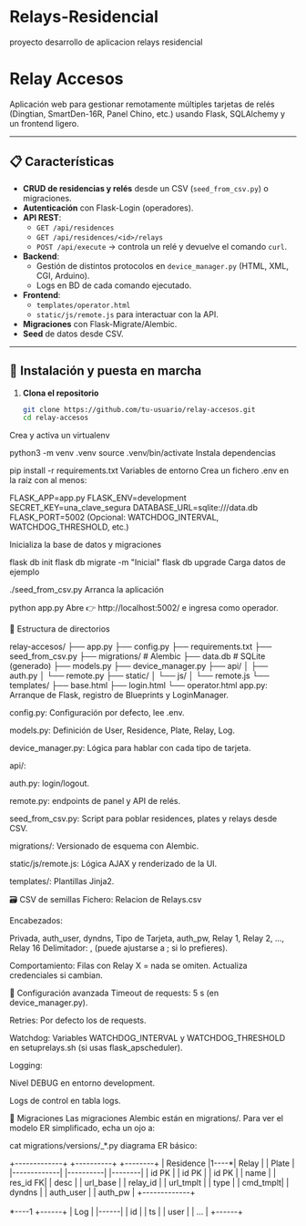 # Relays-Residencial
proyecto desarrollo de aplicacion relays residencial
# Relay Accesos

Aplicación web para gestionar remotamente múltiples tarjetas de relés (Dingtian, SmartDen-16R, Panel Chino, etc.) usando Flask, SQLAlchemy y un frontend ligero.

---

## 📋 Características

- **CRUD de residencias y relés** desde un CSV (`seed_from_csv.py`) o migraciones.
- **Autenticación** con Flask-Login (operadores).
- **API REST**:
  - `GET /api/residences`  
  - `GET /api/residences/<id>/relays`
  - `POST /api/execute` → controla un relé y devuelve el comando `curl`.
- **Backend**:  
  - Gestión de distintos protocolos en `device_manager.py` (HTML, XML, CGI, Arduino).  
  - Logs en BD de cada comando ejecutado.
- **Frontend**:  
  - `templates/operator.html`  
  - `static/js/remote.js` para interactuar con la API.
- **Migraciones** con Flask-Migrate/Alembic.
- **Seed** de datos desde CSV.

---

## 🚀 Instalación y puesta en marcha

1. **Clona el repositorio**  
   ```bash
   git clone https://github.com/tu-usuario/relay-accesos.git
   cd relay-accesos
Crea y activa un virtualenv


python3 -m venv .venv
source .venv/bin/activate
Instala dependencias


pip install -r requirements.txt
Variables de entorno
Crea un fichero .env en la raíz con al menos:


FLASK_APP=app.py
FLASK_ENV=development
SECRET_KEY=una_clave_segura
DATABASE_URL=sqlite:///data.db
FLASK_PORT=5002
(Opcional: WATCHDOG_INTERVAL, WATCHDOG_THRESHOLD, etc.)

Inicializa la base de datos y migraciones

flask db init
flask db migrate -m "Inicial"
flask db upgrade
Carga datos de ejemplo

./seed_from_csv.py
Arranca la aplicación


python app.py
Abre 👉 http://localhost:5002/ e ingresa como operador.

📂 Estructura de directorios

relay-accesos/
├── app.py
├── config.py
├── requirements.txt
├── seed_from_csv.py
├── migrations/           # Alembic
├── data.db               # SQLite (generado)
├── models.py
├── device_manager.py
├── api/
│   ├── auth.py
│   └── remote.py
├── static/
│   └── js/
│       └── remote.js
└── templates/
    ├── base.html
    ├── login.html
    └── operator.html
app.py: Arranque de Flask, registro de Blueprints y LoginManager.

config.py: Configuración por defecto, lee .env.

models.py: Definición de User, Residence, Plate, Relay, Log.

device_manager.py: Lógica para hablar con cada tipo de tarjeta.

api/:

auth.py: login/logout.

remote.py: endpoints de panel y API de relés.

seed_from_csv.py: Script para poblar residences, plates y relays desde CSV.

migrations/: Versionado de esquema con Alembic.

static/js/remote.js: Lógica AJAX y renderizado de la UI.

templates/: Plantillas Jinja2.

🗃️ CSV de semillas
Fichero: Relacion de Relays.csv

Encabezados:

Privada, auth_user, dyndns, Tipo de Tarjeta, auth_pw, Relay 1, Relay 2, …, Relay 16
Delimitador: , (puede ajustarse a ; si lo prefieres).

Comportamiento: Filas con Relay X = nada se omiten. Actualiza credenciales si cambian.

🔧 Configuración avanzada
Timeout de requests: 5 s (en device_manager.py).

Retries: Por defecto los de requests.

Watchdog: Variables WATCHDOG_INTERVAL y WATCHDOG_THRESHOLD en setuprelays.sh (si usas flask_apscheduler).

Logging:

Nivel DEBUG en entorno development.

Logs de control en tabla logs.

📄 Migraciones
Las migraciones Alembic están en migrations/. Para ver el modelo ER simplificado, echa un ojo a:


cat migrations/versions/<revision>_*.py
diagrama ER básico:


+-------------+      +----------+     +--------+
| Residence   |1----*| Relay    |     | Plate  |
|-------------|      |----------|     |--------|
| id PK       |      | id PK    |     | id PK  |
| name        |      | res_id FK|     | desc   |
| url_base    |      | relay_id |     | url_tmplt |
| type        |      | cmd_tmplt|
| dyndns      |
| auth_user   |
| auth_pw     |
+-------------+
            \
             \
              *----1  +------+
                     | Log  |
                     |------|
                     | id   |
                     | ts   |
                     | user |
                     | …    |
                     +------+
